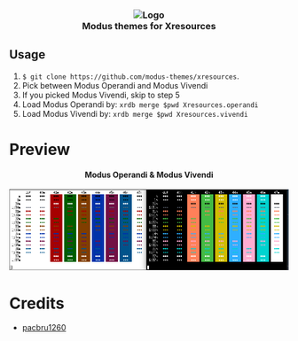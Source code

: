 <h3 align="center">
	<img src="https://raw.githubusercontent.com/modus-themes/modus-themes/main/assets/modus.png" width="80" alt="Logo"/><br/>
	Modus themes for Xresources
</h3>

## Usage

1. `$ git clone https://github.com/modus-themes/xresources`.
2. Pick between Modus Operandi and Modus Vivendi
3. If you picked Modus Vivendi, skip to step 5 
4. Load Modus Operandi by: `xrdb merge $pwd Xresources.operandi`
5. Load Modus Vivendi by: `xrdb merge $pwd Xresources.vivendi`

# Preview
<h4 align="center">
	Modus Operandi & Modus Vivendi
</h4>


![Xresources](assets/xresources.png)

# Credits
- [pacbru1260](https://github.com/pacbru1260)
